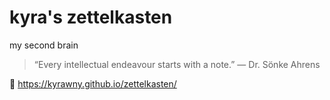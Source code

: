 # kyra's zettelkasten

my second brain

> “Every intellectual endeavour starts with a note.” — Dr. Sönke Ahrens

🔗 https://kyrawny.github.io/zettelkasten/
